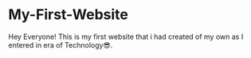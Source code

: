 # My-First-Website
Hey Everyone! This is my first website that i had created of my own as I entered in era of Technology😎.
